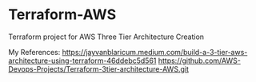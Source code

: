 # Terraform-AWS
Terraform project for AWS Three Tier Architecture Creation

My References:
https://jayvanblaricum.medium.com/build-a-3-tier-aws-architecture-using-terraform-46ddebc5d561
https://github.com/AWS-Devops-Projects/Terraform-3tier-architecture-AWS.git

